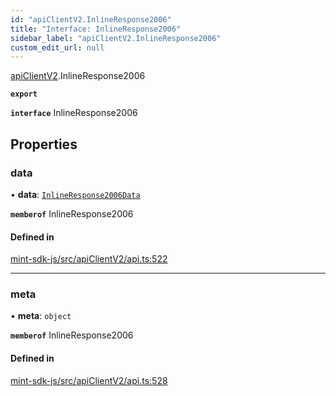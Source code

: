 ```yaml
---
id: "apiClientV2.InlineResponse2006"
title: "Interface: InlineResponse2006"
sidebar_label: "apiClientV2.InlineResponse2006"
custom_edit_url: null
---
```


[apiClientV2](../modules/apiClientV2).InlineResponse2006

**`export`**

**`interface`** InlineResponse2006

## Properties

### data

• **data**: [`InlineResponse2006Data`](apiClientV2.InlineResponse2006Data)

**`memberof`** InlineResponse2006

#### Defined in

[mint-sdk-js/src/apiClientV2/api.ts:522](https://github.com/KyuzanInc/mint-sdk-js/blob/d2ac52e/src/apiClientV2/api.ts#L522)

___

### meta

• **meta**: `object`

**`memberof`** InlineResponse2006

#### Defined in

[mint-sdk-js/src/apiClientV2/api.ts:528](https://github.com/KyuzanInc/mint-sdk-js/blob/d2ac52e/src/apiClientV2/api.ts#L528)
